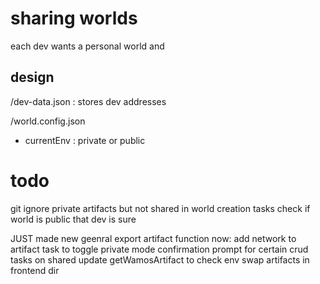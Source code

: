 # sharing worlds

each dev wants a personal world and

## design
/dev-data.json : stores dev addresses 

/world.config.json
 - currentEnv : private or public

# todo

git ignore private artifacts but not shared
in world creation tasks check if world is public that dev is sure


JUST made new geenral export artifact function
now:
add network to artifact
task to toggle private mode
confirmation prompt for certain crud tasks on shared
update getWamosArtifact to check env
swap artifacts in frontend dir